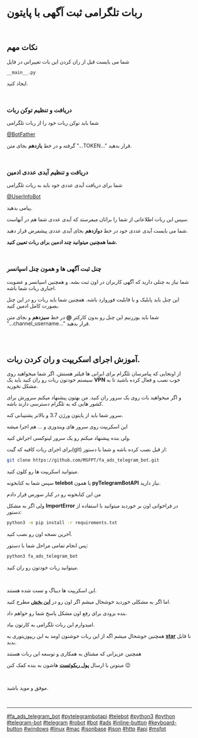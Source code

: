 # ربات تلگرامی ثبت آگهی با پایتون

<br>

## نکات مهم

شما می بایست قبل از ران کردن این بات تغییراتی در فایل

`__main__.py`

ایجاد کنید.

<br>

### دریافت و تنظیم توکن ربات

شما باید توکن ربات خود را از ربات تلگرامی

[@BotFather](https://t.me/BotFather)

گرفته و در خط **یازدهم** بجای متن "...TOKEN..." قرار بدهید.

<br>

### دریافت و تنظیم آیدی عددی ادمین

شما برای دریافت آیدی عددی خود باید به ربات تلگرامی

[@UserInfoBot](https://t.me/userinfobot)

پیامی بدهید.

سپس  این ربات اطلاعاتی از شما را براتان میفرستد که آیدی عددی شما هم در آنهاست.

شما می بایست آیدی عددی خود در خط **دوازدهم** بجای آیدی عددی پیشفرض قرار دهید.

**شما همچنین میتوانید چند ادمین برای ربات تعیین کنید.**

<br>

### چنل ثبت آگهی ها و همون چنل اسپانسر

شما نیاز به چنلی دارید که آگهی کاربران در اون ثبت بشه. و همچنین اسپانسر و عضویت اجباری ربات شما باشه.

این چنل باید پابلیک و با قابلیت فوروارد باشه.
همچنین شما باید ربات رو در این چنل بصورت کامل ادمین کنید.

شما باید یوزرنیم این چنل رو بدون کارکتر **@** در خط **سیزدهم** و بجای متن "...channel_username..." قرار بدهید.

<br>
<br>

## آموزش اجرای اسکریپت و ران کردن ربات.

از اونجایی که پیامرسان تلگرام برای ایرانی ها فیلتر هستش.
اگر شما میخواهید روی سیستم خودتون ربات رو ران کنید باید یک **VPN** خوب نصب و فعال کرده باشید تا به مشکل نخورید.

و اگر میخواهید بات روی یک سرور ران کنید. من بهتون پیشنهاد میکنم سرورش برای کشور هایی که به تلگرام دسترسی دارند باشه.

سرور شما باید از پایتون ورژن 3.7 و بالاتر پشتیبانی کنه.

این اسکریپت روی سرور های ویندوزی و ... هم اجرا میشه

ولی بنده پیشنهاد میکنم رو یک سرور لینوکسی اجراش کنید.

برای اجرای ربات کافیه که گیت(git) از قبل نصب کرده باشه و شما با دستور:

```bash
git clone https://github.com/MSFPT/fa_ads_telegram_bot.git
```

میتوانید اسکریپت ها رو کلون کنید.

سپس شما به کتابخونه **telebot** یا همون **pyTelegramBotAPI** نیاز دارید.

من این کتابخونه رو در کنار سورس قرار دادم

ولی اگر به مشکل **ImportError** در فراخوانی اون بر خوردید میتوانید با استفاده از دستور:

```bash
python3 -m pip install -r requirements.txt
```

آخرین نسخه اون رو نصب کنید.

پس انجام تمامی مراحل شما با دستور:

```bash
python3 fa_ads_telegram_bot
```

میتوانید ربات خودتون رو ران کنید.

<br>

این اسکریپت ها دیباگ و تست شده هستند.

اما اگر به مشکلی خوردید خوشحال میشم اگر اون رو در **[این بخش](https://github.com/MSFPT/fa_ads_telegram_bot/issues)** مطرح کنید.

بنده بزودی برای رفع اون مشکل پاسخ شما رو خواهم داد.

امیدوارم این ربات تلگرامی به کارتون بیاد.

همچنین خوشحال میشم اگه از این ربات خوشتون اومد به این ریپوزیتوری یه **[star](https://github.com/MSFPT/fa_ads_telegram_bot/stargazers/)** نا قابل بدید.

همچنین عزیزانی که مشتاق به همکاری و توسعه این ربات هستند

میتونن با ارسال **[پول ریکوئست](https://github.com/MSFPT/fa_ads_telegram_bot/pulls)** هاشون به بنده کمک کنن 😉

<br>

موفق و موید باشید.

<br>

<hr>


[#fa_ads_telegram_bot](https://github.com/msfpt/fa_ads_telegram_bot)
[#pytelegrambotapi](https://github.com/msfpt/fa_ads_telegram_bot)
[#telebot](https://github.com/msfpt/fa_ads_telegram_bot)
[#python3](https://github.com/msfpt/fa_ads_telegram_bot)
[#python](https://github.com/msfpt/fa_ads_telegram_bot)
[#telegram-bot](https://github.com/msfpt/fa_ads_telegram_bot)
[#telegram](https://github.com/msfpt/fa_ads_telegram_bot)
[#robot](https://github.com/msfpt/fa_ads_telegram_bot)
[#bot](https://github.com/msfpt/fa_ads_telegram_bot)
[#ads](https://github.com/msfpt/fa_ads_telegram_bot)
[#inline-button](https://github.com/msfpt/fa_ads_telegram_bot)
[#keyboard-button](https://github.com/msfpt/fa_ads_telegram_bot)
[#windows](https://github.com/msfpt/fa_ads_telegram_bot)
[#linux](https://github.com/msfpt/fa_ads_telegram_bot)
[#mac](https://github.com/msfpt/fa_ads_telegram_bot)
[#jsonbase](https://github.com/msfpt/fa_ads_telegram_bot)
[#json](https://github.com/msfpt/fa_ads_telegram_bot)
[#http](https://github.com/msfpt/fa_ads_telegram_bot)
[#api](https://github.com/msfpt/fa_ads_telegram_bot)
[#msfpt](https://github.com/msfpt) 
